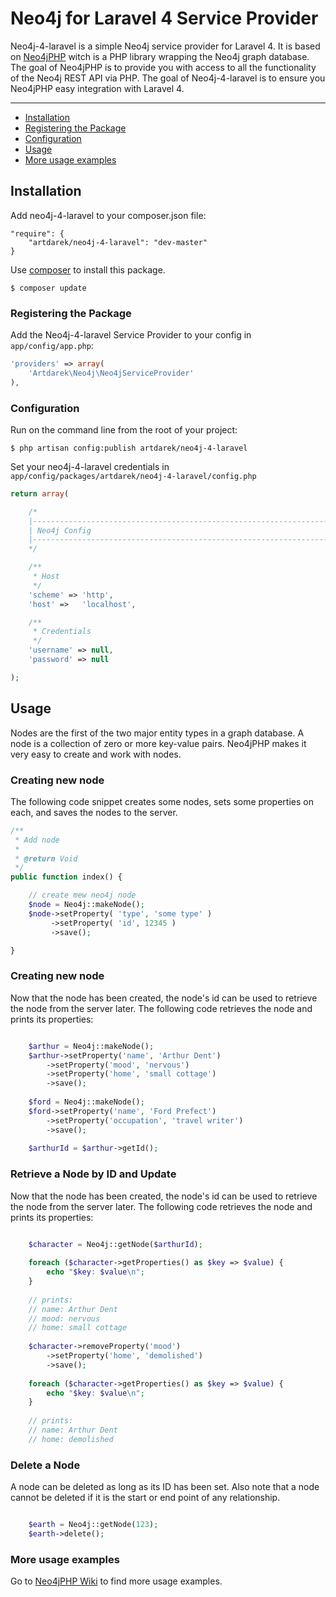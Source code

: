 # Neo4j for Laravel 4 Service Provider

Neo4j-4-laravel is a simple Neo4j service provider for Laravel 4. It is based on [Neo4jPHP](https://github.com/jadell/neo4jphp) 
witch is a PHP library wrapping the Neo4j graph database. The goal of Neo4jPHP is to provide you with access to all the functionality 
of the Neo4j REST API via PHP. The goal of Neo4j-4-laravel is to ensure you Neo4jPHP easy integration with Laravel 4.

---

- [Installation](#installation)
- [Registering the Package](#registering-the-package)
- [Configuration](#Configuration)
- [Usage](#usage)
- [More usage examples](#more-usage-examples)

## Installation

Add neo4j-4-laravel to your composer.json file:

```
"require": {
	"artdarek/neo4j-4-laravel": "dev-master"
}
```

Use [composer](http://getcomposer.org) to install this package.

```
$ composer update
```

### Registering the Package

Add the Neo4j-4-laravel Service Provider to your config in ``app/config/app.php``:

```php
'providers' => array(
	'Artdarek\Neo4j\Neo4jServiceProvider'
),
```

### Configuration

Run on the command line from the root of your project:

```
$ php artisan config:publish artdarek/neo4j-4-laravel
```

Set your neo4j-4-laravel credentials in ``app/config/packages/artdarek/neo4j-4-laravel/config.php``

```php
return array( 

	/*
	|--------------------------------------------------------------------------
	| Neo4j Config
	|--------------------------------------------------------------------------
	*/

	/**
	 * Host
	 */
	'scheme' => 'http', 
	'host' => 	'localhost',

	/**
	 * Credentials
	 */
	'username' => null,
	'password' => null 

);
```

## Usage

Nodes are the first of the two major entity types in a graph database. 
A node is a collection of zero or more key-value pairs. 
Neo4jPHP makes it very easy to create and work with nodes.

### Creating new node

The following code snippet creates some nodes, sets some properties on each, and saves the nodes to the server. 

```php
/**
 * Add node
 *
 * @return Void
 */
public function index() {

    // create mew neo4j node
    $node = Neo4j::makeNode();
    $node->setProperty( 'type', 'some type' )
         ->setProperty( 'id', 12345 )
         ->save();

}
```

### Creating new node

Now that the node has been created, the node's id can be used to retrieve the node from the server later. The following code retrieves the node and prints its properties:

```php

	$arthur = Neo4j::makeNode();
	$arthur->setProperty('name', 'Arthur Dent')
	    ->setProperty('mood', 'nervous')
	    ->setProperty('home', 'small cottage')
	    ->save();
	
	$ford = Neo4j::makeNode();
	$ford->setProperty('name', 'Ford Prefect')
	    ->setProperty('occupation', 'travel writer')
	    ->save();
	
	$arthurId = $arthur->getId();

```

### Retrieve a Node by ID and Update

Now that the node has been created, the node's id can be used to retrieve the node from the server later.
The following code retrieves the node and prints its properties:

```php

	$character = Neo4j::getNode($arthurId);
	
	foreach ($character->getProperties() as $key => $value) {
	    echo "$key: $value\n";
	}
	
	// prints:
	// name: Arthur Dent
	// mood: nervous
	// home: small cottage
	
	$character->removeProperty('mood')
	    ->setProperty('home', 'demolished')
	    ->save();
	
	foreach ($character->getProperties() as $key => $value) {
	    echo "$key: $value\n";
	}
	
	// prints:
	// name: Arthur Dent
	// home: demolished

```

### Delete a Node

A node can be deleted as long as its ID has been set. 
Also note that a node cannot be deleted if it is the start or end point of any relationship.

```php

	$earth = Neo4j::getNode(123);
	$earth->delete();

```

### More usage examples

Go to [Neo4jPHP Wiki](https://github.com/jadell/neo4jphp/wiki) to find more usage examples.
